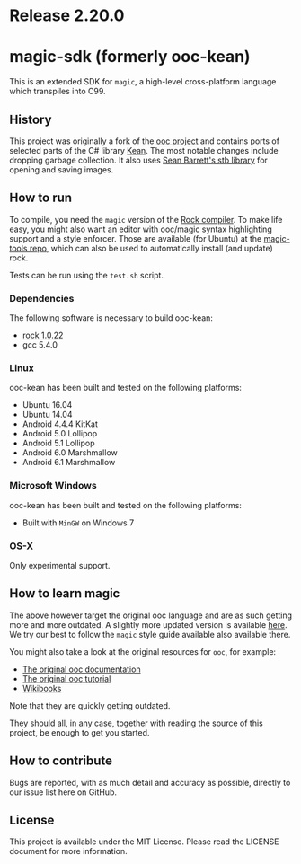 # Release  2.20.0

magic-sdk (formerly ooc-kean)
========
This is an extended SDK for `magic`, a high-level cross-platform language which transpiles into C99.

## History
This project was originally a fork of the [ooc project](https://github.com/fasterthanlime/rock) and contains ports of selected parts of the C# library [Kean](https://github.com/cogneco/Kean). The most notable changes include dropping garbage collection. It also uses [Sean Barrett's stb library](https://github.com/nothings/stb) for opening and saving images.

## How to run
To compile, you need the `magic` version of the [Rock compiler](https://github.com/magic-lang/rock). To make life easy, you might also want an editor with ooc/magic syntax highlighting support and a style enforcer. Those are available (for Ubuntu) at the [magic-tools repo](https://github.com/magic-lang/magic-tools#installation-ubuntu), which can also be used to automatically install (and update) rock.

Tests can be run using the `test.sh` script.

### Dependencies
The following software is necessary to build ooc-kean:
* [rock 1.0.22](https://github.com/magic-lang/rock/releases/tag/rock_1.0.22)
* gcc 5.4.0

### Linux
ooc-kean has been built and tested on the following platforms:
* Ubuntu 16.04
* Ubuntu 14.04
* Android 4.4.4 KitKat
* Android 5.0 Lollipop
* Android 5.1 Lollipop
* Android 6.0 Marshmallow
* Android 6.1 Marshmallow

### Microsoft Windows
ooc-kean has been built and tested on the following platforms:
* Built with `MinGW` on Windows 7

### OS-X
Only experimental support.

## How to learn magic
The above however target the original ooc language and are as such getting more and more outdated. A slightly more updated version is available [here](https://github.com/magic-lang/doc). We try our best to follow the `magic` style guide available also available there.

You might also take a look at the original resources for `ooc`, for example:

- [The original ooc documentation](https://ooc-lang.org/docs/)
- [The original ooc tutorial](https://ooc-lang.org/docs/tutorial/)
- [Wikibooks](https://en.wikibooks.org/wiki/Programming_with_ooc)

Note that they are quickly getting outdated.

They should all, in any case, together with reading the source of this project, be enough to get you started.

## How to contribute
Bugs are reported, with as much detail and accuracy as possible, directly to our issue list here on GitHub.

## License
This project is available under the MIT License. Please read the LICENSE document for more information.
